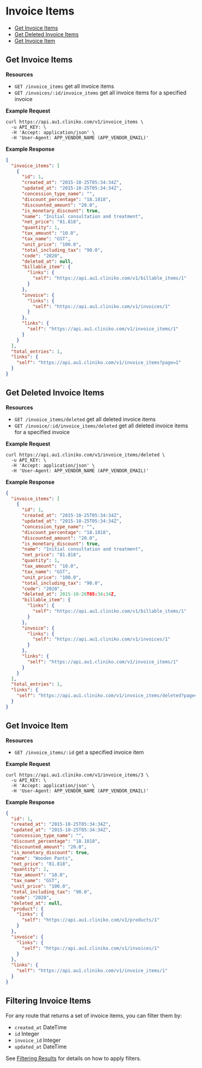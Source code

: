 Invoice Items
===============
* [Get Invoice Items](#get-invoice-items "This will return all invoice items.")
* [Get Deleted Invoice Items](#get-deleted-invoice-items "This will return all deleted invoice items.")
* [Get Invoice Item](#get-invoice-item "This will return a specified invoice item.")

Get Invoice Items
----------------

**Resources**
* ```GET /invoice_items``` get all invoice items
* ```GET /invoices/:id/invoice_items``` get all invoice items for a specified invoice

**Example Request**
```shell
curl https://api.au1.cliniko.com/v1/invoice_items \
  -u API_KEY: \
  -H 'Accept: application/json' \
  -H 'User-Agent: APP_VENDOR_NAME (APP_VENDOR_EMAIL)'
```

**Example Response**
```json
{
  "invoice_items": [
    {
      "id": 1,
      "created_at": "2015-10-25T05:34:34Z",
      "updated_at": "2015-10-25T05:34:34Z",
      "concession_type_name": "",
      "discount_percentage": "18.1818",
      "discounted_amount": "20.0",
      "is_monetary_discount": true,
      "name": "Initial consultation and treatment",
      "net_price": "81.818",
      "quantity": 1,
      "tax_amount": "10.0",
      "tax_name": "GST",
      "unit_price": "100.0",
      "total_including_tax": "90.0",
      "code": "2020",
      "deleted_at": null,
      "billable_item": {
        "links": {
          "self": "https://api.au1.cliniko.com/v1/billable_items/1"
        }
      },
      "invoice": {
        "links": {
          "self": "https://api.au1.cliniko.com/v1/invoices/1"
        }
      },
      "links": {
        "self": "https://api.au1.cliniko.com/v1/invoice_items/1"
      }
    }
  ],
  "total_entries": 1,
  "links": {
    "self": "https://api.au1.cliniko.com/v1/invoice_items?page=1"
  }
}
```

Get Deleted Invoice Items
----------------

**Resources**
* ```GET /invoice_items/deleted``` get all deleted invoice items
* ```GET /invoice/:id/invoice_items/deleted``` get all deleted invoice items for a specified invoice

**Example Request**
```shell
curl https://api.au1.cliniko.com/v1/invoice_items/deleted \
  -u API_KEY: \
  -H 'Accept: application/json' \
  -H 'User-Agent: APP_VENDOR_NAME (APP_VENDOR_EMAIL)'
```

**Example Response**
```json
{
  "invoice_items": [
    {
      "id": 1,
      "created_at": "2015-10-25T05:34:34Z",
      "updated_at": "2015-10-25T05:34:34Z",
      "concession_type_name": "",
      "discount_percentage": "18.1818",
      "discounted_amount": "20.0",
      "is_monetary_discount": true,
      "name": "Initial consultation and treatment",
      "net_price": "81.818",
      "quantity": 1,
      "tax_amount": "10.0",
      "tax_name": "GST",
      "unit_price": "100.0",
      "total_including_tax": "90.0",
      "code": "2020",
      "deleted_at": 2015-10-26T05:34:34Z,
      "billable_item": {
        "links": {
          "self": "https://api.au1.cliniko.com/v1/billable_items/1"
        }
      },
      "invoice": {
        "links": {
          "self": "https://api.au1.cliniko.com/v1/invoices/1"
        }
      },
      "links": {
        "self": "https://api.au1.cliniko.com/v1/invoice_items/1"
      }
    }
  ],
  "total_entries": 1,
  "links": {
    "self": "https://api.au1.cliniko.com/v1/invoice_items/deleted?page=1"
  }
}
```


Get Invoice Item
------------

**Resources**
* ```GET /invoice_items/:id``` get a specified invoice item

**Example Request**
```shell
curl https://api.au1.cliniko.com/v1/invoice_items/3 \
  -u API_KEY: \
  -H 'Accept: application/json' \
  -H 'User-Agent: APP_VENDOR_NAME (APP_VENDOR_EMAIL)'
```

**Example Response**
```json
{
  "id": 1,
  "created_at": "2015-10-25T05:34:34Z",
  "updated_at": "2015-10-25T05:34:34Z",
  "concession_type_name": "",
  "discount_percentage": "18.1818",
  "discounted_amount": "20.0",
  "is_monetary_discount": true,
  "name": "Wooden Pants",
  "net_price": "81.818",
  "quantity": 1,
  "tax_amount": "10.0",
  "tax_name": "GST",
  "unit_price": "100.0",
  "total_including_tax": "90.0",
  "code": "2020",
  "deleted_at": null,
  "product": {
    "links": {
      "self": "https://api.au1.cliniko.com/v1/products/1"
    }
  },
  "invoice": {
    "links": {
      "self": "https://api.au1.cliniko.com/v1/invoices/1"
    }
  },
  "links": {
    "self": "https://api.au1.cliniko.com/v1/invoice_items/1"
  }
}
```

Filtering Invoice Items
----------------

For any route that returns a set of invoice items, you can filter them by:
* ```created_at``` DateTime
* ```id``` Integer
* ```invoice_id``` Integer
* ```updated_at``` DateTime

See [Filtering Results](https://github.com/redguava/cliniko-api#filtering-results) for details on how to apply filters.
